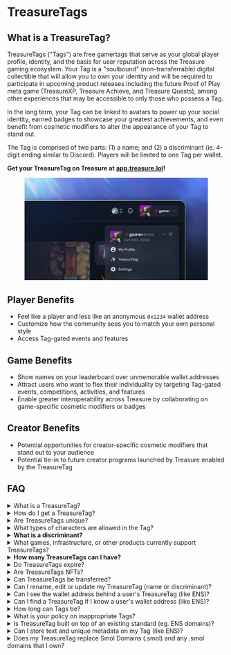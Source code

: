 # TreasureTags

## What is a TreasureTag?

TreasureTags ("Tags") are free gamertags that serve as your global player profile, identity, and the basis for user reputation across the Treasure gaming ecosystem. Your Tag is a "soulbound" (non-transferrable) digital collectible that will allow you to own your identity and will be required to participate in upcoming product releases including the future Proof of Play meta game (TreasureXP, Treasure Achieve, and Treasure Quests), among other experiences that may be accessible to only those who possess a Tag.

In the long term, your Tag can be linked to avatars to power up your social identity, earned badges to showcase your greatest achievements, and even benefit from cosmetic modifiers to alter the appearance of your Tag to stand out.&#x20;

The Tag is comprised of two parts: (1) a name; and (2) a discriminant (ie. 4-digit ending similar to Discord). Players will be limited to one Tag per wallet.

**Get your TreasureTag on Treasure at** [**app.treasure.lol**](https://app.treasure.lol)**!**

<figure><img src="../../.gitbook/assets/image (1) (2).png" alt=""><figcaption></figcaption></figure>

## Player Benefits

* Feel like a player and less like an anonymous `0x1234` wallet address
* Customize how the community sees you to match your own personal style
* Access Tag-gated events and features

## **Game Benefits**

* Show names on your leaderboard over unmemorable wallet addresses
* Attract users who want to flex their individuality by targeting Tag-gated events, competitions, activities, and features
* Enable greater interoperability across Treasure by collaborating on game-specific cosmetic modifiers or badges

## Creator Benefits

* Potential opportunities for creator-specific cosmetic modifiers that stand out to your audience
* Potential tie-in to future creator programs launched by Treasure enabled by the TreasureTag

## FAQ

<details>

<summary>What is a TreasureTag?</summary>

The TreasureTag is a free, soulbound gamertag that will serve as your global player profile, identity, and the basis for user reputation across the Treasure gaming ecosystem. Your Tag will allow you to own your identity and will be required to participate in upcoming product releases including the future Proof of Play meta game (TreasureXP, Treasure Achieve, and Treasure Quests), among other experiences that may be accessible to only those who possess a Tag.

</details>

<details>

<summary>How do I get a TreasureTag?</summary>

You can mint your Tag [on Trove here](https://trove.treasure.lol/treasuretag). TreasureTags, at this time, are free to mint (beyond accompanying gas fees).

</details>

<details>

<summary>Are TreasureTags unique?</summary>

Tags are semi-unique. There can be multiple people with the same name (so as to avoid users not being able to choose their own name or handle that they've used since childhood – a challenge we know very well as lifelong gamers) but the discriminant (the 4 numbers at the end) will need to be unique.\
\
For instance, there can be multiple users with the Tag name `karel` but there can only be one `karel#0001`. There can be a maximum of 10,000 `karel`'s in existence though as the discriminant will range from 0000-9999.

</details>

<details>

<summary>What types of characters are allowed in the Tag?</summary>

Only alphanumeric characters and hyphens are allowed in the Tag's name. Hyphens must be between characters and cannot be doubled up ("--") or at the start or end of the name. Only numbers are allowed in the discriminant. No special characters (including but not limited to `!@#$%^&*()_+`) are allowed.

</details>

<details>

<summary><strong>What is a discriminant?</strong></summary>

The discriminant is the 4 numbers at the end of the Tag (#0000).

</details>

<details>

<summary>What games, infrastructure, or other products currently support TreasureTags?</summary>

Currently, you can see your TreasureTag within the [Trove](https://trove.treasure.lol/) marketplace. We are working with all of our partners to implement Tags into their games and tools.&#x20;

We follow the widely adopted standards created by ENS to allow for easy adoption for dapps that support ENS to leverage TreasureTags in the future.

</details>

<details>

<summary><strong>How many TreasureTags can I have?</strong></summary>

Only one per wallet address.

</details>

<details>

<summary>Do TreasureTags expire?</summary>

No. Currently, TreasureTags are not planned to expire (unlike ENS Domains). This may be subject to change in the future.

</details>

<details>

<summary>Are TreasureTags NFTs?</summary>

Yes, TreasureTags are NFTs (ERC-721s) that can be minted and owned by a wallet.

</details>

<details>

<summary>Can TreasureTags be transferred?</summary>

No, TreasureTags are soulbound / non-transferrable. If you would like to obtain another TreasureTag, you will need to use a different wallet address.

</details>

<details>

<summary>Can I rename, edit or update my TreasureTag (name or discriminant)?</summary>

Yes, but there is a small $10 cost in MAGIC required to edit or update your TreasureTag so please take the time before minting one to choose wisely to avoid any future costs!

</details>

<details>

<summary>Can I see the wallet address behind a user's TreasureTag (like ENS)?</summary>

Yes.

</details>

<details>

<summary>Can I find a TreasureTag if I know a user's wallet address (like ENS)?</summary>

Yes, you will be able to find their TreasureTag using the Arbiscan explorer as well as a potential lookup tool to be created in the future.&#x20;

</details>

<details>

<summary>How long can Tags be?</summary>

Between 1-12 characters in length for the name. The discriminant is comprised of 4 digits between 0000-9999.

</details>

<details>

<summary>What is your policy on inappropriate Tags?</summary>

Tags that contain hate speech, discriminatory language, or terms that are otherwise obscene or disruptive may have limited functionality and will not be visible nor discoverable within the Treasure ecosystem. Open a support ticket in the Treasure Discord (`#support-tickets`) if you’d like to report an offensive Tag that we may have missed or if you feel a term was incorrectly flagged.

</details>

<details>

<summary>Is TreasureTag built on top of an existing standard (eg. ENS domains)?</summary>

Yes, the TreasureTag is derived from the ENS standard.

</details>

<details>

<summary>Can I store text and unique metadata on my Tag (like ENS)?</summary>

Yes, you will be able to store text and unique metadata on your TreasureTag, including avatars, descriptions, social media and website links, and other details similar to ENS.

</details>

<details>

<summary>Does my TreasureTag replace Smol Domains (.smol) and any .smol domains  that I own?</summary>

No, TreasureTag will be able to co-exist alongside [Smol Domains](https://www.smol.domains/) built by long-standing community member, Astro. If a user owns both a TreasureTag and .smol domain, it is planned to eventually allow users to select between showing the Tag or .smol domain. If a user only possesses a Tag, they will see the original treatment of the TreasureTag above with the red magic sparkle. If a user only possesses a .smol domain, they will see the text-based domain ending in .smol (eg. `gamer.smol`).

![](<../../.gitbook/assets/TreasureTag\_Graphic\_v4-SmolDomains (1).jpg>)\


</details>
